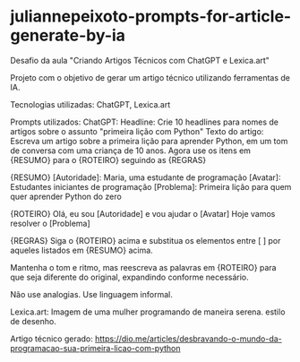 # juliannepeixoto-prompts-for-article-generate-by-ia

Desafio da aula "Criando Artigos Técnicos com ChatGPT e Lexica.art"

Projeto com o objetivo de gerar um artigo técnico utilizando ferramentas de IA.

Tecnologias utilizadas: ChatGPT, Lexica.art

Prompts utilizados:
ChatGPT:
Headline: Crie 10 headlines para nomes de artigos sobre o assunto "primeira lição com Python"
Texto do artigo: 
Escreva um artigo sobre a primeira lição para aprender Python, em um tom de conversa com uma criança de 10 anos. Agora use os itens em {RESUMO} para o {ROTEIRO} seguindo as {REGRAS}

{RESUMO}
[Autoridade]: Maria, uma estudante de programação
[Avatar]: Estudantes iniciantes de programação
[Problema]: Primeira lição para quem quer aprender Python do zero

{ROTEIRO}
Olá, eu sou [Autoridade] e vou ajudar o [Avatar]
Hoje vamos resolver o [Problema]

{REGRAS}
Siga o {ROTEIRO} acima e substitua os elementos entre [ ] por aqueles listados em {RESUMO} acima.

Mantenha o tom e ritmo, mas reescreva as palavras em {ROTEIRO} para que seja diferente do original, expandindo conforme necessário.

Não use analogias. Use linguagem informal.

Lexica.art: 
Imagem de uma mulher programando de maneira serena. estilo de desenho.

Artigo técnico gerado: https://dio.me/articles/desbravando-o-mundo-da-programacao-sua-primeira-licao-com-python 
